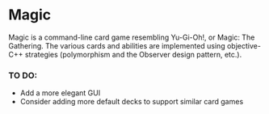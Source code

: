 # Magic
Magic is a command-line card game resembling Yu-Gi-Oh!, or Magic: The Gathering. The various cards and abilities are implemented using objective-C++ strategies (polymorphism and the Observer design pattern, etc.).  

### TO DO:  
* Add a more elegant GUI  
* Consider adding more default decks to support similar card games  
